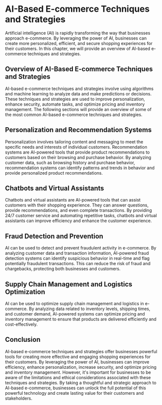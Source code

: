 AI-Based E-commerce Techniques and Strategies
=============================================

Artificial intelligence (AI) is rapidly transforming the way that businesses approach e-commerce. By leveraging the power of AI, businesses can create more personalized, efficient, and secure shopping experiences for their customers. In this chapter, we will provide an overview of AI-based e-commerce techniques and strategies.

Overview of AI-Based E-commerce Techniques and Strategies
---------------------------------------------------------

AI-based e-commerce techniques and strategies involve using algorithms and machine learning to analyze data and make predictions or decisions. These techniques and strategies are used to improve personalization, enhance security, automate tasks, and optimize pricing and inventory management. The following sections will provide an overview of some of the most common AI-based e-commerce techniques and strategies.

Personalization and Recommendation Systems
------------------------------------------

Personalization involves tailoring content and messaging to meet the specific needs and interests of individual customers. Recommendation systems are AI-powered tools that provide product recommendations to customers based on their browsing and purchase behavior. By analyzing customer data, such as browsing history and purchase behavior, recommendation systems can identify patterns and trends in behavior and provide personalized product recommendations.

Chatbots and Virtual Assistants
-------------------------------

Chatbots and virtual assistants are AI-powered tools that can assist customers with their shopping experience. They can answer questions, provide recommendations, and even complete transactions. By providing 24/7 customer service and automating repetitive tasks, chatbots and virtual assistants can improve efficiency and enhance the customer experience.

Fraud Detection and Prevention
------------------------------

AI can be used to detect and prevent fraudulent activity in e-commerce. By analyzing customer data and transaction information, AI-powered fraud detection systems can identify suspicious behavior in real-time and flag potentially fraudulent transactions. This can reduce the risk of fraud and chargebacks, protecting both businesses and customers.

Supply Chain Management and Logistics Optimization
--------------------------------------------------

AI can be used to optimize supply chain management and logistics in e-commerce. By analyzing data related to inventory levels, shipping times, and customer demand, AI-powered systems can optimize pricing and inventory management to ensure that products are delivered efficiently and cost-effectively.

Conclusion
----------

AI-based e-commerce techniques and strategies offer businesses powerful tools for creating more effective and engaging shopping experiences for their customers. By leveraging the power of AI, businesses can improve efficiency, enhance personalization, increase security, and optimize pricing and inventory management. However, it's important for businesses to be aware of the limitations and ethical considerations associated with these techniques and strategies. By taking a thoughtful and strategic approach to AI-based e-commerce, businesses can unlock the full potential of this powerful technology and create lasting value for their customers and stakeholders.


